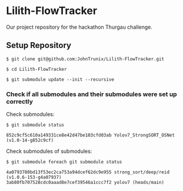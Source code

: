 # Lilith-FlowTracker

Our project repository for the hackathon Thurgau challenge.

## Setup Repository

```console
$ git clone git@github.com:JohnTrunix/Lilith-FlowTracker.git
```

```console
$ cd Lilith-FlowTracker
```

```console
$ git submodule update --init --recursive
```

### Check if all submodules and their submodules were set up correctly

Check submodules:

```console
$ git submodule status

852c9cf5c610a149331ce8e42d47be103cfd03ab Yolov7_StrongSORT_OSNet (v1.0-14-g852c9cf)
```

Check submodules of submodules:

```console
$ git submodule foreach git submodule status

4a0793780bd13f53ec2ca753a94dcef62dc9e955 strong_sort/deep/reid (v1.0.6-153-g4a07937)
3ab80fb707528cdc0aaad8e7cef39546a1ccc7f2 yolov7 (heads/main)
```
